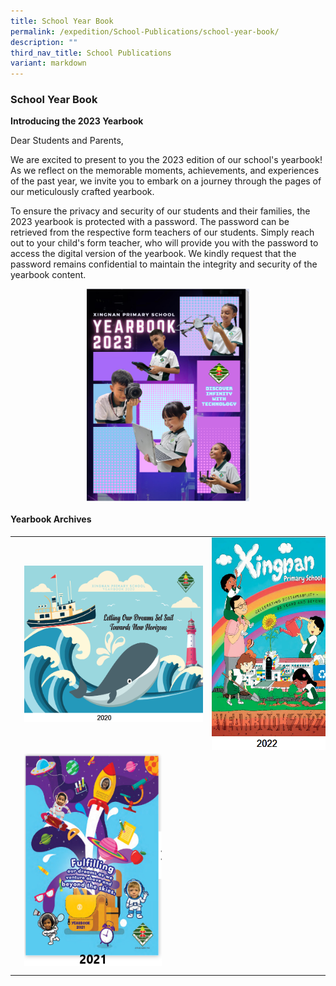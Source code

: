 ```yaml
---
title: School Year Book
permalink: /expedition/School-Publications/school-year-book/
description: ""
third_nav_title: School Publications
variant: markdown
---
```

### School Year Book&nbsp;



**Introducing the 2023 Yearbook**

Dear Students and Parents,

We are excited to present to you the 2023 edition of our school's yearbook! As we reflect on the memorable moments, achievements, and experiences of the past year, we invite you to embark on a journey through the pages of our meticulously crafted yearbook.

To ensure the privacy and security of our students and their families, the 2023 yearbook is protected with a password. The password can be retrieved from the respective form teachers of our students.
Simply reach out to your child's form teacher, who will provide you with the password to access the digital version of the yearbook. We kindly request that the password remains confidential to maintain the integrity and security of the yearbook content.


<div style="text-align:center;">
    <a href="https://heyzine.com/flip-book/XNPSYearbook2023">
        <img alt="Yearbook" src="/images/Expedition/2023_Yearbook.png" style="display:block; width:260px; height:340px; margin:0 auto;">
    </a>
</div>


#### Yearbook Archives

| |  |
| -------- | -------- | 
| <a href="https://designrr.page/?id=263683&amp;token=1530465513&amp;type=FP&amp;h=6500"><img src="/images/2020yearbook.png" style="width:340px;height:250px;margin-left:15px;" align="Left"></a>      | <a href="https://designrr.page/?id=250767&amp;token=3990580765&amp;type=FP&amp;h=7630"><img src="/images/2023%20Year%20Book1.png" style="width:220px;height:340px;margin-left:15px;" align="Left"></a>     | 
| <a href="https://designrr.page/?id=245368&amp;token=3268992976&amp;type=FP&amp;h=2444"><img src="/images/2021%20Yearbook.png" style="width:220px;height:340px;margin-left:15px;" align="Left"></a>     |      | 
|      |      | 
|      |      |